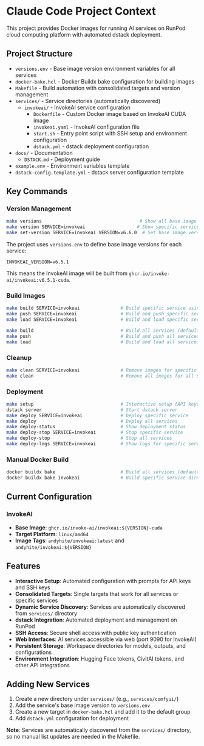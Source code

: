 # Claude Code Project Context

This project provides Docker images for running AI services on RunPod cloud computing platform with automated dstack deployment.

## Project Structure

- `versions.env` - Base image version environment variables for all services
- `docker-bake.hcl` - Docker Buildx bake configuration for building images
- `Makefile` - Build automation with consolidated targets and version management
- `services/` - Service directories (automatically discovered)
  - `invokeai/` - InvokeAI service configuration
    - `Dockerfile` - Custom Docker image based on InvokeAI CUDA image
    - `invokeai.yaml` - InvokeAI configuration file
    - `start.sh` - Entry point script with SSH setup and environment configuration
    - `dstack.yml` - dstack deployment configuration
- `docs/` - Documentation
  - `DSTACK.md` - Deployment guide
- `example.env` - Environment variables template
- `dstack-config.template.yml` - dstack server configuration template

## Key Commands

### Version Management

```bash
make versions                                    # Show all base image versions
make version SERVICE=invokeai                   # Show specific service's base image version
make set-version SERVICE=invokeai VERSION=v6.6.0  # Set base image version to use
```

The project uses `versions.env` to define base image versions for each service:

```env
INVOKEAI_VERSION=v6.5.1
```

This means the InvokeAI image will be built from `ghcr.io/invoke-ai/invokeai:v6.5.1-cuda`.

### Build Images

```bash
make build SERVICE=invokeai               # Build specific service using current base image version
make push SERVICE=invokeai                # Build and push specific service
make load SERVICE=invokeai                # Build and load specific service into local Docker daemon

make build                                # Build all services (default behavior)
make push                                 # Build and push all services  
make load                                 # Build and load all services into local Docker daemon
```

### Cleanup

```bash
make clean SERVICE=invokeai               # Remove images for specific service
make clean                                # Remove all images for all services
```

### Deployment

```bash
make setup                                # Interactive setup (API keys, SSH keys, etc.)
dstack server                             # Start dstack server
make deploy SERVICE=invokeai              # Deploy specific service
make deploy                               # Deploy all services
make deploy-status                        # Show deployment status
make deploy-stop SERVICE=invokeai         # Stop specific service
make deploy-stop                          # Stop all services
make deploy-logs SERVICE=invokeai         # Show logs for specific service
```

### Manual Docker Build

```bash
docker buildx bake                        # Build all services (default group)
docker buildx bake invokeai               # Build specific service directly
```

## Current Configuration

### InvokeAI

- **Base Image**: `ghcr.io/invoke-ai/invokeai:${VERSION}-cuda`
- **Target Platform**: `linux/amd64`
- **Image Tags**: `andyhite/invokeai:latest` and `andyhite/invokeai:${VERSION}`

## Features

- **Interactive Setup**: Automated configuration with prompts for API keys and SSH keys
- **Consolidated Targets**: Single targets that work for all services or specific services
- **Dynamic Service Discovery**: Services are automatically discovered from `services/` directory
- **dstack Integration**: Automated deployment and management on RunPod
- **SSH Access**: Secure shell access with public key authentication
- **Web Interfaces**: AI services accessible via web (port 9090 for InvokeAI)
- **Persistent Storage**: Workspace directories for models, outputs, and configurations
- **Environment Integration**: Hugging Face tokens, CivitAI tokens, and other API integrations

## Adding New Services

1. Create a new directory under `services/` (e.g., `services/comfyui/`)
2. Add the service's base image version to `versions.env`
3. Create a new target in `docker-bake.hcl` and add it to the default group
4. Add `dstack.yml` configuration for deployment

**Note**: Services are automatically discovered from the `services/` directory, so no manual list updates are needed in the Makefile.
